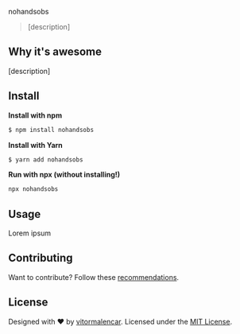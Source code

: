 nohandsobs

> [description]


## Why it's awesome

[description]


## Install

**Install with npm**

```sh
$ npm install nohandsobs
```

**Install with Yarn**

```sh
$ yarn add nohandsobs
```

**Run with npx (without installing!)**

```sh
npx nohandsobs
```

## Usage

Lorem ipsum


## Contributing

Want to contribute? Follow these [recommendations](.github/contributing.md).


## License

Designed with ♥ by [vitormalencar](#). Licensed under the [MIT License](license).
